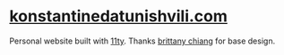 # [konstantinedatunishvili.com](https://konstantinedatunishvili.com)

Personal website built with [11ty](https://www.11ty.dev/).
Thanks [brittany chiang](https://github.com/bchiang7/v4) for base design.
